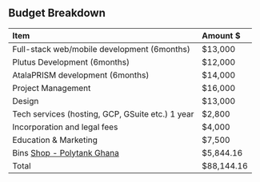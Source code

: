## Budget Breakdown


| Item | Amount $ |
| :--- | :--- |
|Full-stack web/mobile development (6months) | $13,000
|Plutus Development (6months) | $12,000
|AtalaPRISM development (6months) | $14,000
|Project Management | $16,000 
|Design | $13,000
|Tech services (hosting, GCP, GSuite etc.) 1 year | $2,800
|Incorporation and legal fees | $4,000
|Education & Marketing | $7,500
|Bins [Shop - Polytank Ghana](https://polytankgh.com/new/shop/waste-management/dust-bin/)| $5,844.16 |
| Total | $88,144.16
